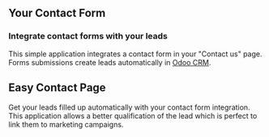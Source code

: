 Your Contact Form
-----------------

### Integrate contact forms with your leads

This simple application integrates a contact form in your "Contact us" page.
Forms submissions create leads automatically in <a href="https://www.priyabeatus.com/page/crm">Odoo CRM</a>.

Easy Contact Page
-----------------

Get your leads filled up automatically with your contact form integration. This
application allows a better qualification of the lead which is perfect to link
them to marketing campaigns.

